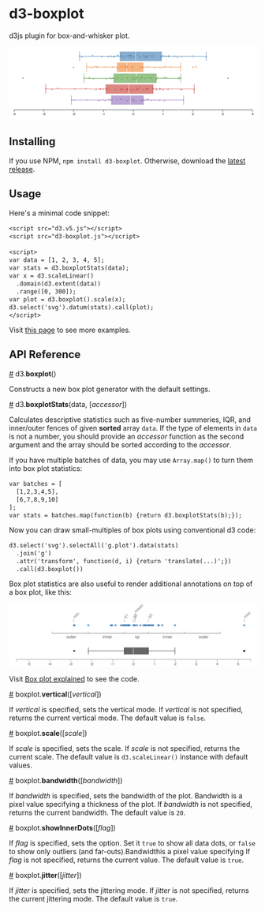 # d3-boxplot

d3js plugin for box-and-whisker plot.

![d3-boxplot](d3-boxplot.png)

## Installing

If you use NPM, `npm install d3-boxplot`. Otherwise, download the
[latest release](https://github.com/akngs/d3-boxplot/releases/latest).

## Usage

Here's a minimal code snippet:

    <script src="d3.v5.js"></script>
    <script src="d3-boxplot.js"></script>

    <script>
    var data = [1, 2, 3, 4, 5];
    var stats = d3.boxplotStats(data);
    var x = d3.scaleLinear()
      .domain(d3.extent(data))
      .range([0, 300]);
    var plot = d3.boxplot().scale(x);
    d3.select('svg').datum(stats).call(plot);
    </script>

Visit [this page](https://beta.observablehq.com/@akngs/d3-boxplot) to see more examples.

## API Reference

<a href="#boxplot" name="boxplot">#</a> d3.<b>boxplot</b>()

Constructs a new box plot generator with the default settings.

<a href="#boxplotStats" name="boxplotStats">#</a> d3.<b>boxplotStats</b>(data, [*accessor*])

Calculates descriptive statistics such as five-number summeries, IQR, and inner/outer fences of
given **sorted** array `data`. If the type of elements in `data` is not a number, you should
provide an *accessor* function as the second argument and the array should be sorted according to
the *accessor*.

If you have multiple batches of data, you may use `Array.map()` to turn them into box plot
statistics:

    var batches = [
      [1,2,3,4,5],
      [6,7,8,9,10]
    ];
    var stats = batches.map(function(b) {return d3.boxplotStats(b);});

Now you can draw small-multiples of box plots using conventional d3 code:

    d3.select('svg').selectAll('g.plot').data(stats)
      .join('g')
      .attr('transform', function(d, i) {return 'translate(...)';})
      .call(d3.boxplot())

Box plot statistics are also useful to render additional annotations on top of a box plot, like
this:

![Annotated box plot](d3-boxplot-annotated.png)

Visit [Box plot explained](https://beta.observablehq.com/@akngs/box-plot-explained) to see the code.

<a href="#boxplot_vertical" name="boxplot_vertical">#</a> boxplot.<b>vertical</b>([*vertical*])

If *vertical* is specified, sets the vertical mode. If *vertical* is not specified, returns the
current vertical mode. The default value is `false`.

<a href="#boxplot_scale" name="boxplot_scale">#</a> boxplot.<b>scale</b>([*scale*])

If *scale* is specified, sets the scale. If *scale* is not specified, returns the current scale.
The default value is `d3.scaleLinear()` instance with default values.

<a href="#boxplot_bandwidth" name="boxplot_bandwidth">#</a> boxplot.<b>bandwidth</b>([*bandwidth*])

If *bandwidth* is specified, sets the bandwidth of the plot. Bandwidth is a pixel value specifying
a thickness of the plot. If *bandwidth* is not specified, returns the current bandwidth. The
default value is `20`.

<a href="#boxplot_showInnerDots" name="boxplot_showInnerDots">#</a> boxplot.<b>showInnerDots</b>([*flag*])

If *flag* is specified, sets the option. Set it `true` to show all data dots, or `false` to show
only outliers (and far-outs).Bandwidthis a pixel value specifying If *flag* is not specified,
returns the current value. The default value is `true`.

<a href="#boxplot_jitter" name="boxplot_jitter">#</a> boxplot.<b>jitter</b>([*jitter*])

If *jitter* is specified, sets the jittering mode. If *jitter* is not specified, returns the
current jittering mode. The default value is `true`.
